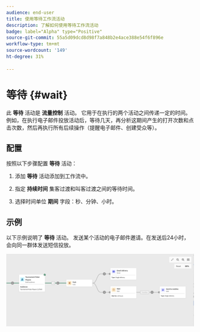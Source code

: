```yaml
---
audience: end-user
title: 使用等待工作流活动
description: 了解如何使用等待工作流活动
badge: label="Alpha" type="Positive"
source-git-commit: 55a5d09dcd8d98f7a848b2e4ace388e54f6f896e
workflow-type: tm+mt
source-wordcount: '149'
ht-degree: 31%

---
```



# 等待 {#wait}

此 **等待** 活动是 **流量控制** 活动。 它用于在执行的两个活动之间传递一定的时间。 例如，在执行电子邮件投放活动后，等待几天，再分析这期间产生的打开次数和点击次数，然后再执行所有后续操作（提醒电子邮件、创建受众等）。

## 配置

按照以下步骤配置 **等待** 活动：

1. 添加 **等待** 活动添加到工作流中。

1. 指定 **持续时间** 集客过渡和叫客过渡之间的等待时间。

1. 选择时间单位 **期间** 字段：秒、分钟、小时。

## 示例

以下示例说明了 **等待** 活动。 发送某个活动的电子邮件邀请。在发送后24小时，会向同一群体发送短信投放。

![](../assets/workflow-wait-example.png)

